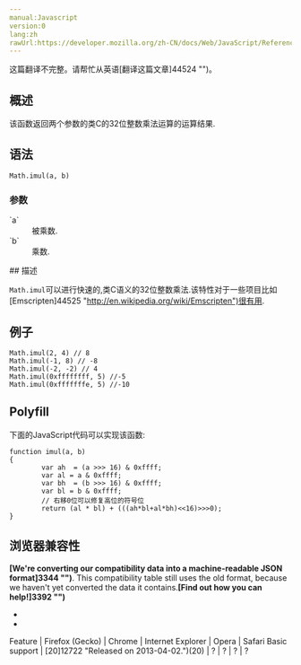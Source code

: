 ```yaml
---
manual:Javascript
version:0
lang:zh
rawUrl:https://developer.mozilla.org/zh-CN/docs/Web/JavaScript/Reference/Global_Objects/Math/imul
---
```




这篇翻译不完整。请帮忙从英语[翻译这篇文章]44524 "")。





## 概述<a name="Summary"></a>


该函数返回两个参数的类C的32位整数乘法运算的运算结果.


## 语法<a name="语法"></a>

```
Math.imul(a, b)
```

### 参数<a name="Parameters"></a>
<dl><dt id=''>`a`</dt><dd>被乘数.</dd><dt id=''>`b`</dt><dd>乘数.</dd></dl>
## 描述<a name="描述"></a>


`Math.imul`可以进行快速的,类C语义的32位整数乘法.该特性对于一些项目比如[Emscripten]44525 "http://en.wikipedia.org/wiki/Emscripten")很有用.


## 例子<a name="例子"></a>

```
Math.imul(2, 4) // 8
Math.imul(-1, 8) // -8
Math.imul(-2, -2) // 4
Math.imul(0xffffffff, 5) //-5
Math.imul(0xfffffffe, 5) //-10
```

## Polyfill<a name="Polyfill"></a>


下面的JavaScript代码可以实现该函数:


```
function imul(a, b)
{
        var ah  = (a >>> 16) & 0xffff;
        var al = a & 0xffff;
        var bh  = (b >>> 16) & 0xffff;
        var bl = b & 0xffff;
        // 右移0位可以修复高位的符号位
        return (al * bl) + (((ah*bl+al*bh)<<16)>>>0);
}
```

## 浏览器兼容性<a name="浏览器兼容性"></a>


**[We&#39;re converting our compatibility data into a machine-readable JSON format]3344 "")**. This compatibility table still uses the old format, because we haven&#39;t yet converted the data it contains.**[Find out how you can help!]3392 "")**


* 
* 

Feature | Firefox (Gecko) | Chrome | Internet Explorer | Opera | Safari 
Basic support | [20]12722 "Released on 2013-04-02.")(20) | ? | ? | ? | ? 










